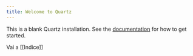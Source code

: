 ```yaml
---
title: Welcome to Quartz
---
```


This is a blank Quartz installation.
See the [documentation](https://quartz.jzhao.xyz) for how to get started.

Vai a [[Indice]]